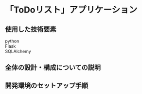 # 「ToDoリスト」アプリケーション

## 使用した技術要素
python<br>
Flask<br>
SQLAlchemy<br>


## 全体の設計・構成についての説明
## 開発環境のセットアップ手順


